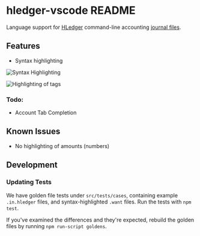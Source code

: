 # hledger-vscode README

Language support for [HLedger](http://hledger.org/) command-line accounting [journal files](http://hledger.org/journal.html).

## Features

- Syntax highlighting

![Syntax Highlighting](https://raw.githubusercontent.com/mhansen/hledger-vscode/main/images/screenshot.png)

![Highlighting of tags](https://raw.githubusercontent.com/mhansen/hledger-vscode/main/images/feature-tags.png)

### Todo:

- Account Tab Completion

## Known Issues

- No highlighting of amounts (numbers)

## Development

### Updating Tests

We have golden file tests under `src/tests/cases`, containing example
`.in.hledger` files, and syntax-highlighted `.want` files. Run the tests with
`npm test`.

If you've examined the differences and they're expected, rebuild the golden
files by running `npm run-script goldens`.
